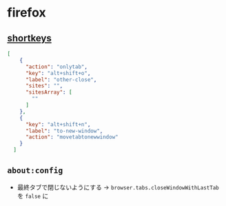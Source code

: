 # firefox

## [shortkeys](https://addons.mozilla.org/ja/firefox/addon/shortkeys/)

```json
[
    {
      "action": "onlytab",
      "key": "alt+shift+o",
      "label": "other-close",
      "sites": "",
      "sitesArray": [
        ""
      ]
    },
    {
      "key": "alt+shift+n",
      "label": "to-new-window",
      "action": "movetabtonewwindow"
    }
  ]
```

## `about:config`

+ 最終タブで閉じないようにする → `browser.tabs.closeWindowWithLastTab` を `false` に